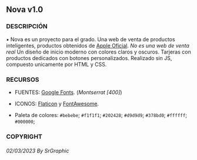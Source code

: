 ## Nova v1.0

### DESCRIPCIÓN

▪ Nova es un proyecto para el grado. Una web de venta de productos inteligentes, productos obtenidos de [Apple Oficial](https://www.apple.com/). *No es una web de venta real* Un diseño de inicio moderno con colores claros y oscuros. Tarjeras con productos dedicados con botones personalizados. Realizado sin JS, compuesto unicamente por HTML y CSS.

### RECURSOS 

- FUENTES: [Google Fonts](https://fonts.google.com). (*Montserrat [400]*)

- ICONOS: [Flaticon](https://www.flaticon.es/) y [FontAwesome](https://fontawesome.com/).

- Paleta de colores:
  `#bebebe`;
  `#f1f1f1`;
  `#202428`;
  `#d9d9d9`;
  `#378bd0`;
  `#ffffff`;
  `#000000`;

### COPYRIGHT

###### 02/03/2023 By SrGraphic 

